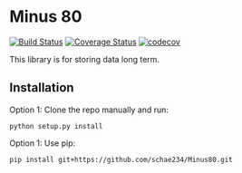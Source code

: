 # Minus 80
[![Build Status](https://travis-ci.org/LinkageIO/Minus80.svg?branch=master)](https://travis-ci.org/LinkageIO/Minus80)
[![Coverage Status](https://coveralls.io/repos/github/LinkageIO/Minus80/badge.svg?branch=master)](https://coveralls.io/github/LinkageIO/Minus80?branch=master)
[![codecov](https://codecov.io/gh/LinkageIO/Minus80/branch/master/graph/badge.svg)](https://codecov.io/gh/LinkageIO/Minus80)

This library is for storing data long term. 



## Installation

Option 1: Clone the repo manually and run:
```
python setup.py install
```
Option 1: Use pip:
```
pip install git+https://github.com/schae234/Minus80.git
```
